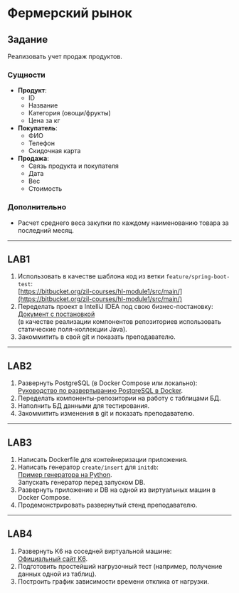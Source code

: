 # Фермерский рынок

## Задание
Реализовать учет продаж продуктов.

### Сущности
- **Продукт**: 
  - ID
  - Название
  - Категория (овощи/фрукты)
  - Цена за кг
- **Покупатель**: 
  - ФИО
  - Телефон
  - Скидочная карта
- **Продажа**: 
  - Связь продукта и покупателя
  - Дата
  - Вес
  - Стоимость

### Дополнительно
- Расчет среднего веса закупки по каждому наименованию товара за последний месяц.

---

## LAB1
1. Использовать в качестве шаблона код из ветки `feature/spring-boot-test`:  
   [https://bitbucket.org/zil-courses/hl-module1/src/main/](https://bitbucket.org/zil-courses/hl-module1/src/main/)
2. Переделать проект в IntelliJ IDEA под свою бизнес-постановку:  
   [Документ с постановкой](https://docs.google.com/document/d/1J4uhP4-q98WRGWdvPSACE9XhxGEI68ie/edit)  
   (в качестве реализации компонентов репозиториев использовать статические поля-коллекции Java).
3. Закоммитить в свой git и показать преподавателю.

---

## LAB2
1. Развернуть PostgreSQL (в Docker Compose или локально):  
   [Руководство по развертыванию PostgreSQL в Docker](https://proghunter.ru/articles/running-postgresql-and-pgadmin-in-docker).
2. Переделать компоненты-репозитории на работу с таблицами БД.
3. Наполнить БД данными для тестирования.
4. Закоммитить изменения в git и показать преподавателю.

---

## LAB3
1. Написать Dockerfile для контейнеризации приложения.
2. Написать генератор `create/insert` для `initdb`:  
   [Пример генератора на Python](https://habr.com/ru/articles/578744/).  
   Запускать генератор перед запуском DB.
3. Развернуть приложение и DB на одной из виртуальных машин в Docker Compose.
4. Продемонстрировать развернутый стенд преподавателю.

---

## LAB4
1. Развернуть K6 на соседней виртуальной машине:  
   [Официальный сайт K6](https://k6.io/).
2. Подготовить простейший нагрузочный тест (например, получение данных одной из таблиц).
3. Построить график зависимости времени отклика от нагрузки.
